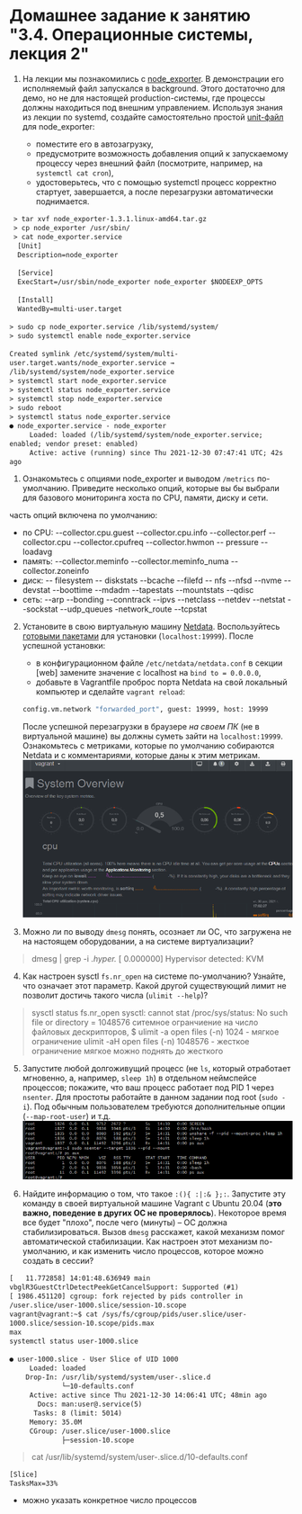 # Домашнее задание к занятию "3.4. Операционные системы, лекция 2"

1. На лекции мы познакомились с [node_exporter](https://github.com/prometheus/node_exporter/releases). В демонстрации его исполняемый файл запускался в background. Этого достаточно для демо, но не для настоящей production-системы, где процессы должны находиться под внешним управлением. Используя знания из лекции по systemd, создайте самостоятельно простой [unit-файл](https://www.freedesktop.org/software/systemd/man/systemd.service.html) для node_exporter:

    * поместите его в автозагрузку,
    * предусмотрите возможность добавления опций к запускаемому процессу через внешний файл (посмотрите, например, на `systemctl cat cron`),
    * удостоверьтесь, что с помощью systemctl процесс корректно стартует, завершается, а после перезагрузки автоматически поднимается.
```
 > tar xvf node_exporter-1.3.1.linux-amd64.tar.gz 
 > cp node_exporter /usr/sbin/
 > cat node_exporter.service
  [Unit]
  Description=node_exporter

  [Service]
  ExecStart=/usr/sbin/node_exporter node_exporter $NODEEXP_OPTS

  [Install]
  WantedBy=multi-user.target

> sudo cp node_exporter.service /lib/systemd/system/
> sudo systemctl enable node_exporter.service

Created symlink /etc/systemd/system/multi-user.target.wants/node_exporter.service → /lib/systemd/system/node_exporter.service
> systemctl start node_exporter.service
> systemctl status node_exporter.service
> systemctl stop node_exporter.service
> sudo reboot
> systemctl status node_exporter.service
● node_exporter.service - node_exporter
     Loaded: loaded (/lib/systemd/system/node_exporter.service; enabled; vendor preset: enabled)
     Active: active (running) since Thu 2021-12-30 07:47:41 UTC; 42s ago

```

1. Ознакомьтесь с опциями node_exporter и выводом `/metrics` по-умолчанию. Приведите несколько опций, которые вы бы выбрали для базового мониторинга хоста по CPU, памяти, диску и сети.

часть опций включена по умолчанию:
* по CPU:    --collector.cpu.guest --collector.cpu.info  --collector.perf   --collector.cpu    --collector.cpufreq    --collector.hwmon -- pressure -- loadavg 
* память:   --collector.meminfo   --collector.meminfo_numa   --collector.zoneinfo 
* диск: -- filesystem -- diskstats --bcache --filefd -- nfs --nfsd --nvme --devstat --boottime --mdadm --tapestats --mountstats --qdisc
* сеть: --arp --bonding --conntrack --ipvs --netclass --netdev --netstat --sockstat --udp_queues -network_route --tcpstat
2. Установите в свою виртуальную машину [Netdata](https://github.com/netdata/netdata). Воспользуйтесь [готовыми пакетами](https://packagecloud.io/netdata/netdata/install) для установки (`localhost:19999`). После успешной установки:
    * в конфигурационном файле `/etc/netdata/netdata.conf` в секции [web] замените значение с localhost на `bind to = 0.0.0.0`,
    * добавьте в Vagrantfile проброс порта Netdata на свой локальный компьютер и сделайте `vagrant reload`:

    ```bash
    config.vm.network "forwarded_port", guest: 19999, host: 19999
    ```

    После успешной перезагрузки в браузере *на своем ПК* (не в виртуальной машине) вы должны суметь зайти на `localhost:19999`. Ознакомьтесь с метриками, которые по умолчанию собираются Netdata и с комментариями, которые даны к этим метрикам.
![netdata](03_04_netdata.png)

3. Можно ли по выводу `dmesg` понять, осознает ли ОС, что загружена не на настоящем оборудовании, а на системе виртуализации?
> dmesg | grep -i .*hyper.*
[    0.000000] Hypervisor detected: KVM

4. Как настроен sysctl `fs.nr_open` на системе по-умолчанию? Узнайте, что означает этот параметр. Какой другой существующий лимит не позволит достичь такого числа (`ulimit --help`)?
> sysctl status fs.nr_open
sysctl: cannot stat /proc/sys/status: No such file or directory
 = 1048576
ситемное огранчиение на число файловых дескрипторов, 
$ ulimit -a
open files                      (-n) 1024 - мягкое ограничение
ulimit -aH
open files                      (-n) 1048576 - жесткое ограничение 
мягкое можно поднять до жесткого

5. Запустите любой долгоживущий процесс (не `ls`, который отработает мгновенно, а, например, `sleep 1h`) в отдельном неймспейсе процессов; покажите, что ваш процесс работает под PID 1 через `nsenter`. Для простоты работайте в данном задании под root (`sudo -i`). Под обычным пользователем требуются дополнительные опции (`--map-root-user`) и т.д.
![nsenter](03_04_nsenter.png)

6. Найдите информацию о том, что такое `:(){ :|:& };:`. Запустите эту команду в своей виртуальной машине Vagrant с Ubuntu 20.04 (**это важно, поведение в других ОС не проверялось**). Некоторое время все будет "плохо", после чего (минуты) – ОС должна стабилизироваться. Вызов `dmesg` расскажет, какой механизм помог автоматической стабилизации. Как настроен этот механизм по-умолчанию, и как изменить число процессов, которое можно создать в сессии?
```
[   11.772858] 14:01:48.636949 main     vbglR3GuestCtrlDetectPeekGetCancelSupport: Supported (#1)
[ 1986.451120] cgroup: fork rejected by pids controller in /user.slice/user-1000.slice/session-10.scope
vagrant@vagrant:~$ cat /sys/fs/cgroup/pids/user.slice/user-1000.slice/session-10.scope/pids.max
max
systemctl status user-1000.slice

● user-1000.slice - User Slice of UID 1000
     Loaded: loaded
    Drop-In: /usr/lib/systemd/system/user-.slice.d
             └─10-defaults.conf
     Active: active since Thu 2021-12-30 14:06:41 UTC; 48min ago
       Docs: man:user@.service(5)
      Tasks: 8 (limit: 5014)
     Memory: 35.0M
     CGroup: /user.slice/user-1000.slice
             ├─session-10.scope
``` 
> cat /usr/lib/systemd/system/user-.slice.d/10-defaults.conf
```
[Slice]
TasksMax=33%
```
- можно указать конкретное число процессов
 